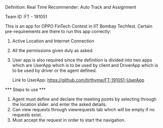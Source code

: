 Definition: Real Time Recommender: Auto Track and Assignment

Team ID :FT - 191051

This is an app for OPPO FinTech Contest in IIT Bombay Techfest.
Certain pre-requirements are there to run this app correctly:
1. Active Location and Internet Connection
2. All the permissions given duly as asked.
3. User app is also required since the definition is divided into two apps which are UserApp which is to be used by client
   and DriverApp which is to be used by driver or the agent defined.
   
   Link to UserApp:  https://github.com/tirthyme/FT-191051-UserApp
   
   
***   Steps to use    ***
1. Agent must define and declare the meeting points by selecting through the location slider. and enter the asked details.
2. Can view requests through viewrequests tab which will be empty if no requests exist.
3. Must accept the request in order to start the navigation.
